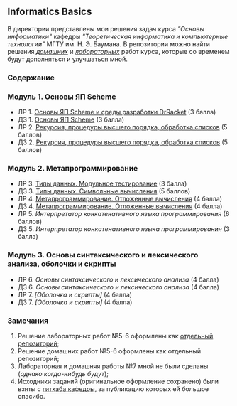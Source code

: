 ## Informatics Basics
В директории представлены мои решения задач курса _"Основы информатики"_ кафедры _"Теоретическая информатика и компьютерные технологии"_ МГТУ им. Н. Э. Баумана. В репозитории можно найти решения [_домашних_](./homework/) и [_лабораторных_](./laboratory%20work/) работ курса, которые со временем будут дополняться и улучшаться мной.

### Содержание

### Модуль 1. Основы ЯП Scheme
* ЛР 1. [Основы ЯП Scheme и среды разработки DrRacket](./laboratory%20work/lab1/) (3 балла)
* ДЗ 1. [Основы ЯП Scheme](./homework/hw1/) (3 балла)
* ЛР 2. [Рекурсия, процедуры высшего порядка, обработка списков](./laboratory%20work/lab2/) (5 баллов)
* Д3 2. [Рекурсия, процедуры высшего порядка, обработка списков](./homework/hw2/) (5 баллов)

### Модуль 2. Метапрограммирование
* ЛР 3. [Типы данных. Модульное тестирование](./laboratory%20work/lab3/) (3 балла)
* ДЗ 3. [Типы данных. Символьные вычисления](./homework/hw3/) (5 баллов)
* ЛР 4. [Метапрограммирование. Отложенные вычисления](./laboratory%20work/lab4/) (4 балла)
* Д3 4. [Метапрограммирование. Отложенные вычисления](./homework/hw4/) (4 балла)
* ЛР 5. _Интерпретатор конкатенативного языка программирования_ (6 баллов)
* Д3 5. _Интерпретатор конкатенативного языка программирования_ (3 балла)

### Модуль 3. Основы синтаксического и лексического анализа, оболочки и скрипты
*  ЛР 6. _Основы синтаксического и лексического анализа_ (4 балла)
*  ДЗ 6. _Основы синтаксического и лексического анализа_ (4 балла)
*  ЛР 7. _[Оболочка и скрипты]_ (4 балла)
*  Д3 7. _[Оболочка и скрипты]_ (4 балла)

### Замечания
1. Решение лабораторных работ №5-6 оформлены как [отдельный репозиторий](https://github.com/not-Whale/scheme-interpreter);
2. Решение домашних работ №5-6 оформлены как отдельный репозиторий;
3. Лабораторная и домашняя работы №7 мной не были сделаны (_однако когда-нибудь будут_);
4. Исходники заданий (оригинальное оформление сохранено) были взяты с [гитхаба кафедры](https://github.com/bmstu-iu9), за публикацию которых ей большое спасибо.
